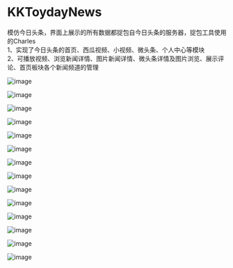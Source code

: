 # KKToydayNews
模仿今日头条，界面上展示的所有数据都捉包自今日头条的服务器，捉包工具使用的Charles<br />
1、实现了今日头条的首页、西瓜视频、小视频、微头条、个人中心等模块<br />
2、可播放视频、浏览新闻详情、图片新闻详情、微头条详情及图片浏览、展示评论、首页板块各个新闻频道的管理<br />



![image](https://github.com/KKFinger/KKToydayNews/blob/master/截图/1.gif)


![image](https://github.com/KKFinger/KKToydayNews/blob/master/截图/2.gif)


![image](https://github.com/KKFinger/KKToydayNews/blob/master/截图/3.gif)


![image](https://github.com/KKFinger/KKToydayNews/blob/master/截图/4.gif)


![image](https://github.com/KKFinger/KKToydayNews/blob/master/截图/5.gif)  


![image](https://github.com/KKFinger/KKToydayNews/blob/master/截图/6.gif)  


![image](https://github.com/KKFinger/KKToydayNews/blob/master/截图/7.gif)  


![image](https://github.com/KKFinger/KKToydayNews/blob/master/截图/8.gif)  


![image](https://github.com/KKFinger/KKToydayNews/blob/master/截图/9.gif)  


![image](https://github.com/KKFinger/KKToydayNews/blob/master/截图/10.gif)  


![image](https://github.com/KKFinger/KKToydayNews/blob/master/截图/11.gif)  


![image](https://github.com/KKFinger/KKToydayNews/blob/master/截图/12.gif)  


![image](https://github.com/KKFinger/KKToydayNews/blob/master/截图/13.gif)  


![image](https://github.com/KKFinger/KKToydayNews/blob/master/截图/14.gif) 





